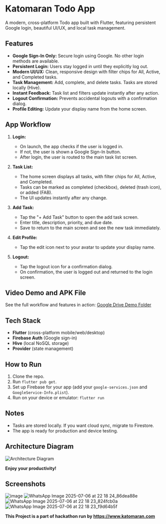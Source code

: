 # Katomaran Todo App

A modern, cross-platform Todo app built with Flutter, featuring persistent Google login, beautiful UI/UX, and local task management.

## Features
- **Google Sign-In Only:** Secure login using Google. No other login methods are available.
- **Persistent Login:** Users stay logged in until they explicitly log out.
- **Modern UI/UX:** Clean, responsive design with filter chips for All, Active, and Completed tasks.
- **Task Management:** Add, complete, and delete tasks. Tasks are stored locally (Hive).
- **Instant Feedback:** Task list and filters update instantly after any action.
- **Logout Confirmation:** Prevents accidental logouts with a confirmation dialog.
- **Profile Editing:** Update your display name from the home screen.

## App Workflow
1. **Login:**
   - On launch, the app checks if the user is logged in.
   - If not, the user is shown a Google Sign-In button.
   - After login, the user is routed to the main task list screen.

2. **Task List:**
   - The home screen displays all tasks, with filter chips for All, Active, and Completed.
   - Tasks can be marked as completed (checkbox), deleted (trash icon), or added (FAB).
   - The UI updates instantly after any change.

3. **Add Task:**
   - Tap the "+ Add Task" button to open the add task screen.
   - Enter title, description, priority, and due date.
   - Save to return to the main screen and see the new task immediately.

4. **Edit Profile:**
   - Tap the edit icon next to your avatar to update your display name.

5. **Logout:**
   - Tap the logout icon for a confirmation dialog.
   - On confirmation, the user is logged out and returned to the login screen.

## Video Demo and APK File
See the full workflow and features in action:
[Google Drive Demo Folder](https://drive.google.com/drive/folders/1hPkNO2O6HnMPuX_UOJ-Yy3WHZ6Nl1tB5?usp=sharing)

## Tech Stack
- **Flutter** (cross-platform mobile/web/desktop)
- **Firebase Auth** (Google sign-in)
- **Hive** (local NoSQL storage)
- **Provider** (state management)

## How to Run
1. Clone the repo.
2. Run `flutter pub get`.
3. Set up Firebase for your app (add your `google-services.json` and `GoogleService-Info.plist`).
4. Run on your device or emulator: `flutter run`

## Notes
- Tasks are stored locally. If you want cloud sync, migrate to Firestore.
- The app is ready for production and device testing.


## Architecture Diagram
![Architecture Diagram](https://github.com/user-attachments/assets/041af4d5-dc76-43d1-b671-48b8218767cb)




**Enjoy your productivity!**

## Screenshots
![image](https://github.com/user-attachments/assets/148787cf-f84c-4c9c-959d-72ea92cb29f1)
![WhatsApp Image 2025-07-06 at 22 18 24_86dea88e](https://github.com/user-attachments/assets/e66a5d30-f350-47c7-aaf9-3b5308d1c846)
![WhatsApp Image 2025-07-06 at 22 18 23_824fcb0a](https://github.com/user-attachments/assets/fdbecbc8-4ad0-4858-adf0-cf76d97a57d5)
![WhatsApp Image 2025-07-06 at 22 18 23_f9d64b5f](https://github.com/user-attachments/assets/b5400b43-32c1-45e8-851b-9113d1e290f4)

**This Project is a part of hackathon run by https://www.katomaran.com**




